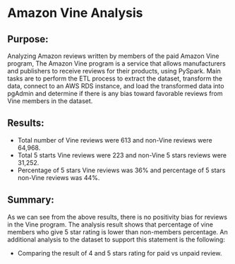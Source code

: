 # Amazon Vine Analysis
## Purpose:
Analyzing Amazon reviews written by members of the paid Amazon Vine program, The Amazon Vine program is a service that allows manufacturers and publishers to receive reviews for their products, using PySpark. Main tasks are to perform the ETL process to extract the dataset, transform the data, connect to an AWS RDS instance, and load the transformed data into pgAdmin and determine if there is any bias toward favorable reviews from Vine members in the dataset.

## Results:
* Total number of Vine reviews were 613 and non-Vine reviews were 64,968.
* Total 5 starts Vine reviews were 223 and non-Vine 5 stars reviews were 31,252.
* Percentage of 5 stars Vine reviews was 36% and percentage of 5 stars non-Vine reviews was 44%.

## Summary: 
As we can see from the above results, there is no positivity bias for reviews in the Vine program. The analysis result shows that percentage of vine members who give 5 star rating is lower than non-members percentage. An additional analysis to the dataset to support this statement is the following:
* Comparing the result of 4 and 5 stars rating for paid vs unpaid review.
